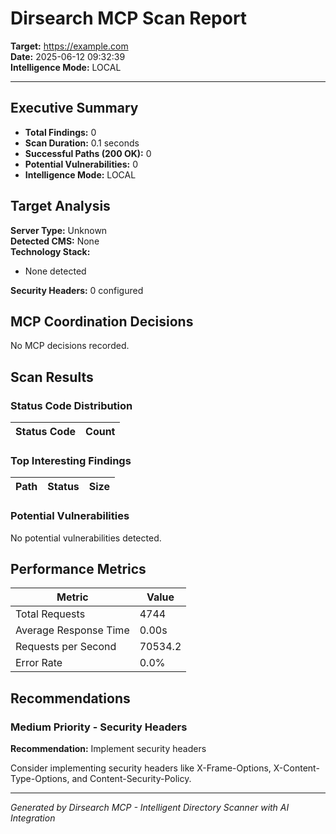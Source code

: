 # Dirsearch MCP Scan Report

**Target:** https://example.com  
**Date:** 2025-06-12 09:32:39  
**Intelligence Mode:** LOCAL

---

## Executive Summary


- **Total Findings:** 0
- **Scan Duration:** 0.1 seconds
- **Successful Paths (200 OK):** 0
- **Potential Vulnerabilities:** 0
- **Intelligence Mode:** LOCAL


## Target Analysis


**Server Type:** Unknown  
**Detected CMS:** None  
**Technology Stack:**
- None detected

**Security Headers:** 0 configured


## MCP Coordination Decisions

No MCP decisions recorded.

## Scan Results


### Status Code Distribution

| Status Code | Count |
|------------|-------|



### Top Interesting Findings

| Path | Status | Size |
|------|--------|------|



### Potential Vulnerabilities

No potential vulnerabilities detected.



## Performance Metrics


| Metric | Value |
|--------|-------|
| Total Requests | 4744 |
| Average Response Time | 0.00s |
| Requests per Second | 70534.2 |
| Error Rate | 0.0% |


## Recommendations


### Medium Priority - Security Headers

**Recommendation:** Implement security headers

Consider implementing security headers like X-Frame-Options, X-Content-Type-Options, and Content-Security-Policy.



---

*Generated by Dirsearch MCP - Intelligent Directory Scanner with AI Integration*
